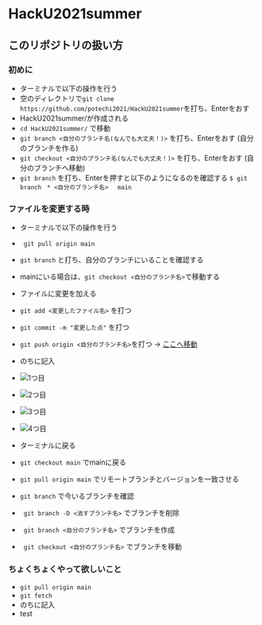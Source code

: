 # HackU2021summer

## このリポジトリの扱い方

### 初めに

- ターミナルで以下の操作を行う
- 空のディレクトリで``` git clone https://github.com/potechi2021/HackU2021summer ```を打ち、Enterをおす
- HackU2021summer/が作成される
- ```cd HackU2021summer/``` で移動
- ``` git branch <自分のブランチ名(なんでも大丈夫！)> ``` を打ち、Enterをおす (自分のブランチを作る)
- ``` git checkout <自分のブランチ名(なんでも大丈夫！)> ``` を打ち、Enterをおす (自分のブランチへ移動)
- ``` git branch ``` を打ち、Enterを押すと以下のようになるのを確認する
```$ git branch ```
```* <自分のブランチ名> ```
```  main ```
  
### ファイルを変更する時

- ターミナルで以下の操作を行う
- ``` git pull origin main``` 
- ``` git branch ``` と打ち、自分のブランチにいることを確認する 
- mainにいる場合は、``` git checkout <自分のブランチ名> ```で移動する
- ファイルに変更を加える
- ``` git add <変更したファイル名> ``` を打つ
- ``` git commit -m "変更した点" ``` を打つ
- ``` git push origin <自分のブランチ名> ```を打つ → [ここへ移動](https://github.com/potechi2021/HackU2021summer/ "ここ")
- のちに記入


- ![1つ目](readme_img/compare_and_pullrequest.png)
- ![2つ目](readme_img/create_pull_request.png)
- ![3つ目](readme_img/merge_pull_request.png)
- ![4つ目](readme_img/delete_branch.png)

- ターミナルに戻る
- ``` git checkout main ``` でmainに戻る
- ``` git pull origin main ``` でリモートブランチとバージョンを一致させる
- ``` git branch ``` で今いるブランチを確認
- ``` git branch -D <消すブランチ名>``` でブランチを削除
- ``` git branch <自分のブランチ名>``` でブランチを作成
- ``` git checkout <自分のブランチ名>``` でブランチを移動

### ちょくちょくやって欲しいこと

- ``` git pull origin main ``` 
- ``` git fetch ``` 
- のちに記入
- test
